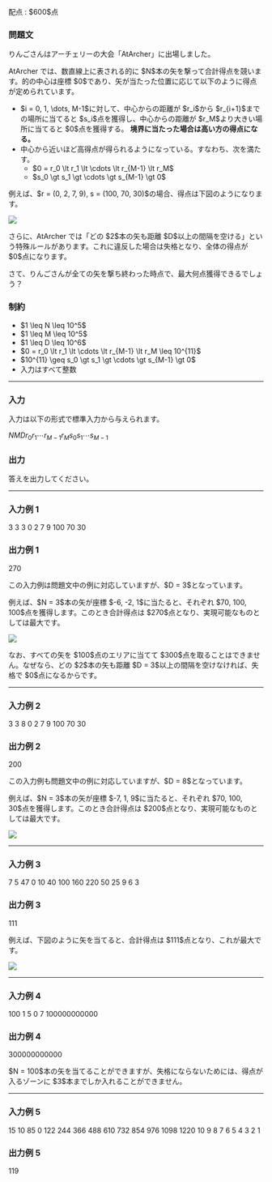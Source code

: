 
<div>

<span>

<span>

<p>
配点 : $600$点
</p>

<div>

<section>

### **問題文**

<p>
りんごさんはアーチェリーの大会「AtArcher」に出場しました。
</p>

<p>
AtArcher では、数直線上に表される的に $N$本の矢を撃って合計得点を競います。的の中心は座標 $0$であり、矢が当たった位置に応じて以下のように得点が定められています。
</p>

<ul>

<li>
$i = 0, 1, \dots, M-1$に対して、中心からの距離が $r_i$から $r_{i+1}$までの場所に当てると $s_i$点を獲得し、中心からの距離が $r_M$より大きい場所に当てると $0$点を獲得する。
<strong>
境界に当たった場合は高い方の得点になる。
</strong>

</li>

<li>
中心から近いほど高得点が得られるようになっている。すなわち、次を満たす。
<ul>

<li>
$0 = r_0 \lt r_1 \lt \cdots \lt r_{M-1} \lt r_M$
</li>

<li>
$s_0 \gt s_1 \gt \cdots \gt s_{M-1} \gt 0$
</li>

</ul>

</li>

</ul>

<p>
例えば、$r = (0, 2, 7, 9), s = (100, 70, 30)$の場合、得点は下図のようになります。
</p>

<div>

<img src="https://img.atcoder.jp/arc131/9c119e12092c684d21feea8d7c1f0f76.png">

</img>

<p>

</p>

</div>

<p>
さらに、AtArcher では「どの $2$本の矢も距離 $D$以上の間隔を空ける」という特殊ルールがあります。これに違反した場合は失格となり、全体の得点が $0$点になります。
</p>

<p>
さて、りんごさんが全ての矢を撃ち終わった時点で、最大何点獲得できるでしょう？
</p>

</section>

</div>

<div>

<section>

### **制約**

<ul>

<li>
$1 \leq N \leq 10^5$
</li>

<li>
$1 \leq M \leq 10^5$
</li>

<li>
$1 \leq D \leq 10^6$
</li>

<li>
$0 = r_0 \lt r_1 \lt \cdots \lt r_{M-1} \lt r_M \leq 10^{11}$
</li>

<li>
$10^{11} \geq s_0 \gt s_1 \gt \cdots \gt s_{M-1} \gt 0$
</li>

<li>
入力はすべて整数
</li>

</ul>

</section>

</div>

---

<div>

<div>

<section>

### **入力**

<p>
入力は以下の形式で標準入力から与えられます。  
</p>

<div>

$N$$M$$D$$r_0$$r_1$$\cdots$$r_{M-1}$$r_M$$s_0$$s_1$$\cdots$$s_{M-1}$
</div>

</section>

</div>

<div>

<section>

### **出力**

<p>
答えを出力してください。
</p>

</section>

</div>

</div>

---

<div>

<section>

### **入力例 1**

<div>

3 3 3
0 2 7 9
100 70 30

</div>

</section>

</div>

<div>

<section>

### **出力例 1**

<div>

270

</div>

<p>
この入力例は問題文中の例に対応していますが、$D = 3$となっています。
</p>

<p>
例えば、$N = 3$本の矢が座標 $-6, -2, 1$に当たると、それぞれ $70, 100, 100$点を獲得します。このとき合計得点は $270$点となり、実現可能なものとしては最大です。
</p>

<div>

<img src="https://img.atcoder.jp/arc131/3b9fbfbeaf90d953098e650d7b070e0d.png">

</img>

<p>

</p>

</div>

<p>
なお、すべての矢を $100$点のエリアに当てて $300$点を取ることはできません。なぜなら、どの $2$本の矢も距離 $D = 3$以上の間隔を空けなければ、失格で $0$点になるからです。
</p>

</section>

</div>

---

<div>

<section>

### **入力例 2**

<div>

3 3 8
0 2 7 9
100 70 30

</div>

</section>

</div>

<div>

<section>

### **出力例 2**

<div>

200

</div>

<p>
この入力例も問題文中の例に対応していますが、$D = 8$となっています。
</p>

<p>
例えば、$N = 3$本の矢が座標 $-7, 1, 9$に当たると、それぞれ $70, 100, 30$点を獲得します。このとき合計得点は $200$点となり、実現可能なものとしては最大です。
</p>

<div>

<img src="https://img.atcoder.jp/arc131/aefdd113cd212d29142783d0ffb1ea1e.png">

</img>

<p>

</p>

</div>

</section>

</div>

---

<div>

<section>

### **入力例 3**

<div>

7 5 47
0 10 40 100 160 220
50 25 9 6 3

</div>

</section>

</div>

<div>

<section>

### **出力例 3**

<div>

111

</div>

<p>
例えば、下図のように矢を当てると、合計得点は $111$点となり、これが最大です。
</p>

<div>

<img src="https://img.atcoder.jp/arc131/2058c9b1e1deeea3bc6bae11da70b210.png">

</img>

<p>

</p>

</div>

</section>

</div>

---

<div>

<section>

### **入力例 4**

<div>

100 1 5
0 7
100000000000

</div>

</section>

</div>

<div>

<section>

### **出力例 4**

<div>

300000000000

</div>

<p>
$N = 100$本の矢を当てることができますが、失格にならないためには、得点が入るゾーンに $3$本までしか入れることができません。
</p>

</section>

</div>

---

<div>

<section>

### **入力例 5**

<div>

15 10 85
0 122 244 366 488 610 732 854 976 1098 1220
10 9 8 7 6 5 4 3 2 1

</div>

</section>

</div>

<div>

<section>

### **出力例 5**

<div>

119

</div>

</section>

</div>

</span>

</span>

</div>
